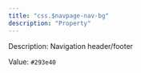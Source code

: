 ```yaml
---
title: "css.$navpage-nav-bg"
description: "Property"
---
```


Description: Navigation header/footer

Value: `#293e40`